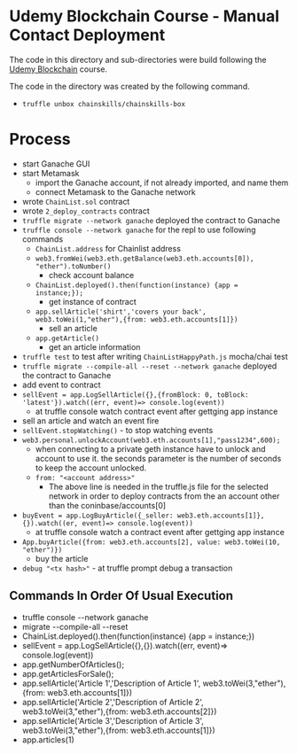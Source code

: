 # Udemy Blockchain Course - Manual Contact Deployment

The code in this directory and sub-directories were build following the
[Udemy Blockchain]()
course.

The code in the directory was created by the following command.

- `truffle unbox chainskills/chainskills-box`

# Process

- start Ganache GUI
- start Metamask
  - import the Ganache account, if not already imported, and name them
  - connect Metamask to the Ganache network
- wrote `ChainList.sol` contract
- wrote `2_deploy_contracts` contract
- `truffle migrate --network ganache` deployed the contract to Ganache
- `truffle console --network ganache` for the repl to use following commands
  - `ChainList.address` for Chainlist address
  - `web3.fromWei(web3.eth.getBalance(web3.eth.accounts[0]), "ether").toNumber()`
    - check account balance
  - `ChainList.deployed().then(function(instance) {app = instance;});`
    - get instance of contract
  - `app.sellArticle('shirt','covers your back', web3.toWei(1,"ether"),{from: web3.eth.accounts[1]})`
    - sell an article
  - `app.getArticle()`
    - get an article information
- `truffle test` to test after writing `ChainListHappyPath.js` mocha/chai test
- `truffle migrate --compile-all --reset --network ganache` deployed the contract to Ganache
- add event to contract
- `sellEvent = app.LogSellArticle({},{fromBlock: 0, toBlock: 'latest'}).watch((err, event)=> console.log(event))`
  - at truffle console watch contract event after gettging app instance
- sell an article and watch an event fire
- `sellEvent.stopWatching()` - to stop watching events
- `web3.personal.unlockAccount(web3.eth.accounts[1],"pass1234",600);`
  - when connecting to a private geth instance have to unlock and account to
    use it. the seconds parameter is the number of seconds to keep the account
    unlocked.
  - `from: "<account address>"`
    - The above line is needed in the truffle.js file for the selected network
      in order to deploy contracts from the an account other than the
      coninbase/accounts[0]
- `buyEvent = app.LogBuyArticle({_seller: web3.eth.accounts[1]},{}).watch((er, event)=> console.log(event))`
  - at truffle console watch a contract event after gettging app instance
- `App.buyArticle({from: web3.eth.accounts[2], value: web3.toWei(10, "ether")})`
  - buy the article
- `debug "<tx hash>"` - at truffle prompt debug a transaction

## Commands In Order Of Usual Execution

- truffle console --network ganache
- migrate --compile-all --reset
- ChainList.deployed().then(function(instance) {app = instance;})
- sellEvent = app.LogSellArticle({},{}).watch((err, event)=> console.log(event))
- app.getNumberOfArticles();
- app.getArticlesForSale();
- app.sellArticle('Article 1','Description of Article 1', web3.toWei(3,"ether"),{from: web3.eth.accounts[1]})
- app.sellArticle('Article 2','Description of Article 2', web3.toWei(3,"ether"),{from: web3.eth.accounts[2]})
- app.sellArticle('Article 3','Description of Article 3', web3.toWei(3,"ether"),{from: web3.eth.accounts[1]})
- app.articles(1)
